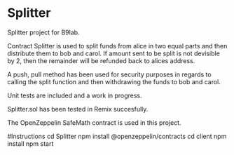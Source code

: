 # Splitter
Splitter project for B9lab.

Contract Splitter is used to split funds from alice in two equal parts and then distribute them to bob and carol. If amount sent to be split is not devisible by 2, then the remainder will be refunded back to alices address.

A push, pull method has been used for security purposes in regards to calling the split function and then withdrawing the funds to bob and carol.

Unit tests are included and a work in progress.

Splitter.sol has been tested in Remix succesfully.

The OpenZeppelin SafeMath contract is used in this project.

#Instructions
cd Splitter
npm install @openzeppelin/contracts
cd client
npm install
npm start

